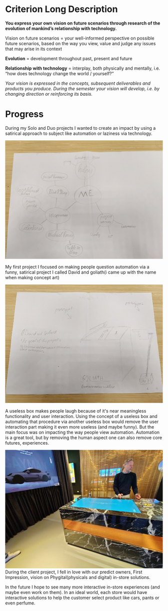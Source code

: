# Criterion Long Description
**You express your own vision on future scenarios through research of the evolution of mankind’s relationship with technology.**

Vision on future scenarios = your well-informed perspective on possible future scenarios, based on the way you view, value and judge any issues that may arise in its context

**Evolution** = development throughout past, present and future

**Relationship with technology** = interplay, both physically and mentally, i.e. “how does technology change the world / yourself?”

*Your vision is expressed in the concepts, subsequent deliverables and products you produce. During the semester your vision will develop, i.e. by changing direction or reinforcing its basis.*

# Progress
During my Solo and Duo projects I wanted to create an impact by using a satirical approach to subject like automation or laziness via technology. 

![DG vision board](../Media/vision%20board.jpg)

My first project I focused on making people question automation via a funny, satirical project I called David and goliath(i came up with the name when making concept art)

![DG concept art](../Media/concept%20art%20DG.jpg)

A useless box makes people laugh because of it's near meaningless functionality and user interaction.
Using the concept of a useless box and automating that procedure via another useless box would remove the user interaction part making it even more useless (and maybe funny). But the main focus was on impacting the way people view automation. Automation is a great tool, but by removing the human aspect one can also remove core futures, experiences.

<!-- whats the effect van tech gebruiken om impact te maken: satirisch. gebruik userstories -->

![Porche Interactive experience](../Media/Client%20Project/Porche%20IE.jpg)
During the client project, I fell in love with our predict owners, First Impression, vision on Phygital(physicals and digital) in-store solutions. 

In the future I hope to see many more interactive in-store experiences (and maybe even work on them). In an ideal world, each store would have interactive solutions to help the customer select product like cars, pants or even perfume.